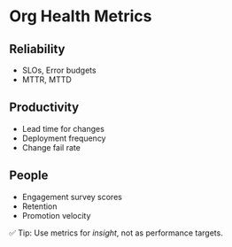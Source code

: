 # Org Health Metrics

## Reliability
- SLOs, Error budgets
- MTTR, MTTD

## Productivity
- Lead time for changes
- Deployment frequency
- Change fail rate

## People
- Engagement survey scores
- Retention
- Promotion velocity

✅ Tip: Use metrics for *insight*, not as performance targets.

